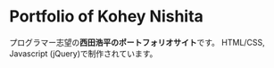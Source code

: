 # Portfolio of Kohey Nishita

プログラマー志望の**西田浩平のポートフォリオサイト**です。
HTML/CSS, Javascript (jQuery)で制作されています。
